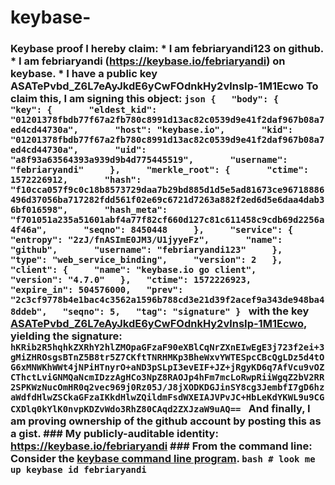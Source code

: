 # keybase-
### Keybase proof  I hereby claim:    * I am febriaryandi123 on github.   * I am febriaryandi (https://keybase.io/febriaryandi) on keybase.   * I have a public key ASATePvbd_Z6L7eAyJkdE6yCwFOdnkHy2vlnsIp-1M1Ecwo  To claim this, I am signing this object:  ```json {   "body": {     "key": {       "eldest_kid": "01201378fbdb77f67a2fb780c8991d13ac82c0539d9e41f2daf967b08a7ed4cd44730a",       "host": "keybase.io",       "kid": "01201378fbdb77f67a2fb780c8991d13ac82c0539d9e41f2daf967b08a7ed4cd44730a",       "uid": "a8f93a63564393a939d9b4d775445519",       "username": "febriaryandi"     },     "merkle_root": {       "ctime": 1572226912,       "hash": "f10cca057f9c0c18b8573729daa7b29bd885d1d5e5ad81673ce96718886496d37056ba717282fdd561f02e69c6721d7263a882f2ed6d5e6daa4dab36bf016598",       "hash_meta": "f701051a235a51601abf4a77f82cf660d127c81c611458c9cdb69d2256a4f46a",       "seqno": 8450448     },     "service": {       "entropy": "2zJ/fnASImE0JM3/U1jyyeFz",       "name": "github",       "username": "febriaryandi123"     },     "type": "web_service_binding",     "version": 2   },   "client": {     "name": "keybase.io go client",     "version": "4.7.0"   },   "ctime": 1572226923,   "expire_in": 504576000,   "prev": "2c3cf9778b4e1bac4c3562a1596b788cd3e21d39f2acef9a343de948ba48ddeb",   "seqno": 5,   "tag": "signature" } ```  with the key [ASATePvbd_Z6L7eAyJkdE6yCwFOdnkHy2vlnsIp-1M1Ecwo](https://keybase.io/febriaryandi), yielding the signature:  ``` hKRib2R5hqhkZXRhY2hlZMOpaGFzaF90eXBlCqNrZXnEIwEgE3j723f2ei+3gMiZHROsgsBTnZ5B8tr5Z7CKftTNRHMKp3BheWxvYWTESpcCBcQgLDz5d4tOG6xMNWKhWWt4jNPiHTnyrO+aND3pSLpI3evEIF+JZ+jRgyKD6q7AfVcu9vOZCThctLviGNMQaNcmIDzzAgHCo3NpZ8RAOJp4hFm7mcLoRwpRiiWgqZ2bV2RR2SPKWzNucOmHR0q2vec969j0Rz05J/J8jXODKDGJinSY8cg3JembfI7gD6hzaWdfdHlwZSCkaGFzaIKkdHlwZQildmFsdWXEIAJVPvJC+HbLeKdYKWL9u9CGCXDlq0kYlK0nvpKDZvWdo3RhZ80CAqd2ZXJzaW9uAQ==  ```  And finally, I am proving ownership of the github account by posting this as a gist.  ### My publicly-auditable identity:  https://keybase.io/febriaryandi  ### From the command line:  Consider the [keybase command line program](https://keybase.io/download).  ```bash # look me up keybase id febriaryandi ```
